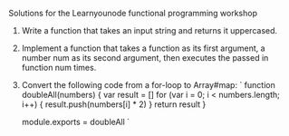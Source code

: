 Solutions for the Learnyounode functional programming workshop

1. Write a function that takes an input string and returns it uppercased.
2. Implement a function that takes a function as its first argument, a number num as its second argument, then executes the passed in function num times.
3. Convert the following code from a for-loop to Array#map:
    `
    function doubleAll(numbers) {
      var result = []
      for (var i = 0; i < numbers.length; i++) {
        result.push(numbers[i] * 2)
      }
      return result
    }

    module.exports = doubleAll
    `
    